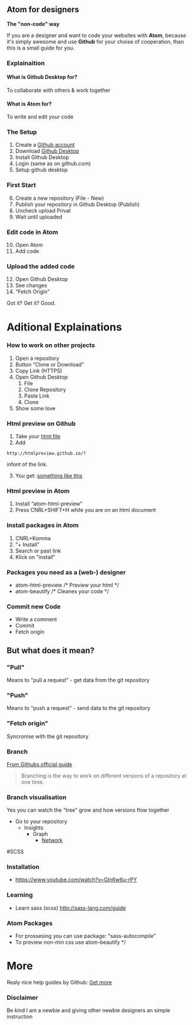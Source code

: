Atom for designers
------------------------------------
**The "non-code" way**

If you are a designer and want to code your websites with **Atom**, because it's simply awesome and use **Github** for your choise of cooperation, than this is a small guide for you.

### Explainaition
#### What is Github Desktop for?
To collaborate with others & work together

#### What is Atom for?
To write and edit your code

### The Setup
1. Create a [Github account](https://github.com/join?source=header-home)
2. Download [Github Desktop](https://desktop.github.com/)
3. Install Github Desktop
4. Login (same as on github.com)
5. Setup github desktop

### First Start
6. Create a new repository (File - New)
7. Publish your repository in Github Desktop (Publish)
8. Uncheck upload Privat
9. Wait until uploaded

### Edit code in Atom
10. Open Atom
11. Add code

### Upload the added code
12. Open Github Desktop
13. See changes
14. “Fetch Origin”

Got it? Get it? Good.

# Aditional Explainations

### How to work on other projects
1. Open a repository
2. Button “Clone or Download”
3. Copy Link (HTTPS)
4. Open Github Desktop
    1. File
    2. Clone Repository
    3. Paste Link
    4. Clone
5. Show some love

### Html preview on Github
1. Take your [html file](https://github.com/fxmountain/atom-for-designers/blob/master/test.html)
2. Add
```
http://htmlpreview.github.io/?
```
infont of the link.

3. You get: [something like this](http://htmlpreview.github.io/?https://github.com/fxmountain/atom-for-designers/blob/master/test.html)

### Html preview in Atom
1. Install “atom-html-preview”
2. Press CNRL+SHIFT+H while you are on an html document

### Install packages in Atom
1. CNRL+Komma
2. "+ Install"
3. Search or past link
4. Klick on "install"

### Packages you need as a (web-) designer
- atom-html-preview /* Preview your html */
- atom-beautify /* Cleanes your code */

### Commit new Code
- Write a comment
- Commit
- Fetch origin

## But what does it mean?

### "Pull"
Means to "pull a request" - get data from the git repository

### "Push"
Means to "push a request" - send data to the git repository

### "Fetch origin"
Syncronise with the git repository

### Branch
[From Githubs official guide](https://guides.github.com/activities/hello-world/)
>Branching is the way to work on different versions of a repository at one time.

### Branch visualisation
Yes you can watch the "tree" grow and how versions flow together
- Go to your repository
    - Insights
        - Graph
            - [Network](https://github.com/fxmountain/atom-for-designers/network)

#SCSS

### Installation
- https://www.youtube.com/watch?v=GIn6w6u-rPY

### Learning
- Learn sass (scss) http://sass-lang.com/guide

### Atom Packages
- For prossesing you can use package: "sass-autocompile"
- To preview non-min css use atom-beautify */

# More
Realy nice help guides by Github: [Get more](https://guides.github.com/)

### Disclaimer
Be kind I am a newbie and giving other newbie designers an simple instruction
